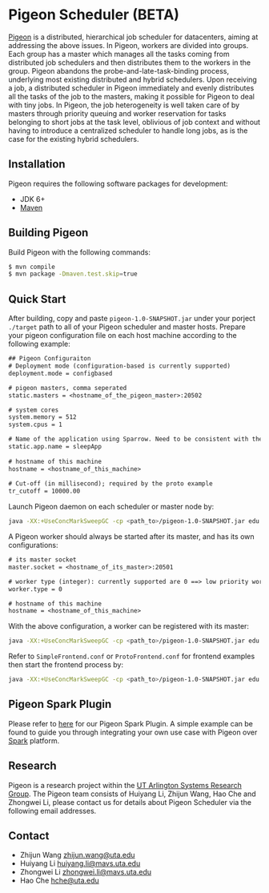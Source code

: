 # Pigeon Scheduler (BETA)

[Pigeon]() is a distributed, hierarchical job scheduler for datacenters, aiming at addressing the above issues. In Pigeon, workers are divided into groups. Each group has a master which manages all the tasks coming from distributed job schedulers and then distributes them to the workers in the group. Pigeon abandons the probe-and-late-task-binding process, underlying most existing distributed and hybrid schedulers. Upon receiving a job, a distributed scheduler in Pigeon immediately and evenly distributes all the tasks of the job to the masters, making it possible for Pigeon to deal with tiny jobs. In Pigeon, the job heterogeneity is well taken care of by masters through priority queuing and worker reservation for tasks belonging to short jobs at the task level, oblivious of job context and without having to introduce a centralized scheduler to handle long jobs, as is the case for the existing hybrid schedulers.

## Installation

Pigeon requires the following software packages for development:
* JDK 6+
* [Maven](https://maven.apache.org/)

## Building Pigeon

Build Pigeon with the following commands:
```sh
$ mvn compile
$ mvn package -Dmaven.test.skip=true
```

## Quick Start

After building, copy and paste `pigeon-1.0-SNAPSHOT.jar` under your porject `./target` path to all of your Pigeon scheduler and master hosts. Prepare your pigeon configuration file on each host machine according to the following example:
```diff
## Pigeon Configuraiton
# Deployment mode (configuration-based is currently supported)
deployment.mode = configbased

# pigeon masters, comma seperated
static.masters = <hostname_of_the_pigeon_master>:20502

# system cores
system.memory = 512
system.cpus = 1

# Name of the application using Sparrow. Need to be consistent with the scheduling requests submitted.
static.app.name = sleepApp
    
# hostname of this machine
hostname = <hostname_of_this_machine>
    
# Cut-off (in millisecond); required by the proto example
tr_cutoff = 10000.00
```

Launch Pigeon daemon on each scheduler or master node by:
```sh
java -XX:+UseConcMarkSweepGC -cp <path_to>/pigeon-1.0-SNAPSHOT.jar edu.utarlington.pigeon.daemon.PigeonDaemon -c <path_to_configuration_file>
```

A Pigeon worker should always be started after its master, and has its own configurations:

```diff
# its master socket
master.socket = <hostname_of_its_master>:20501

# worker type (integer): currently supported are 0 ==> low priority worker || 1 ==> high priority worker
worker.type = 0

# hostname of this machine
hostname = <hostname_of_this_machine>
```

With the above configuration, a worker can be registered with its master:
```sh
java -XX:+UseConcMarkSweepGC -cp <path_to>/pigeon-1.0-SNAPSHOT.jar edu.utarlington.pigeon.examples.SimpleBackend -c <path_to_backend_configuration_file>
```

Refer to `SimpleFrontend.conf` or `ProtoFrontend.conf` for frontend examples then start the frontend process by:
```sh
java -XX:+UseConcMarkSweepGC -cp <path_to>/pigeon-1.0-SNAPSHOT.jar edu.utarlington.pigeon.examples.SimpleFrontend -c <path_to_frontend_configuration_file>
```

## Pigeon Spark Plugin

Please refer to [here](https://github.com/ruby-/spark-parent_2.11.git) for our Pigeon Spark Plugin. A simple example can be found to guide you through integrating your own use case with Pigeon over [Spark](https://spark.apache.org/) platform.

## Research

Pigeon is a research project within the [UT Arlington Systems Research Group](CSESYS@LISTSERV.UTA.EDU). The Pigeon team consists of Huiyang Li, Zhijun Wang, Hao Che and Zhongwei Li, please contact us for details about Pigeon Scheduler via the following email addresses.

## Contact
- Zhijun Wang <zhijun.wang@uta.edu>
- Huiyang Li <huiyang.li@mavs.uta.edu>
- Zhongwei Li <zhongwei.li@mavs.uta.edu>
- Hao Che <hche@uta.edu>